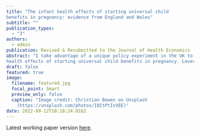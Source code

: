 ```yaml
---
title: "The infant health effects of starting universal child
benefits in pregnancy: evidence from England and Wales"
subtitle: ""
publication_types:
  - "3"
authors:
  - admin
publication: Revised & Resubmitted to the Journal of Health Economics
abstract: "I take advantage of a unique policy experiment in the UK to identify the infant
health effects of starting universal child benefits in pregnancy. Leveraging administrative birth registrations and hospital microdata from England, I study the effects of the Health in Pregnancy Grant, a universal cash transfer of 190 GBP to all pregnant mothers who visited their doctor or midwife from 2009 to 2011. I exploit an arbitrary eligibility rule to implement a regression discontinuity design in the date of birth of the baby. I find that the policy led to significant increases in birthweight and reductions in prematurity. These effects do not appear to be explained by earlier antenatal care, nutrition or smoking. Instead, my results are consistent with reductions in prenatal stress among those most at risk of it: low-income, younger and older mothers."
draft: false
featured: true
image:
  filename: featured.jpg
  focal_point: Smart
  preview_only: false
  caption: "Image credit: Christian Bowen on Unsplash
    (https://unsplash.com/photos/I0ItPtIsVEE)"
date: 2022-09-12T18:18:24.016Z
---
```

Latest working paper version [here](https://maryreader.com/publication/the-infant-health-effects-of-starting-universal-child-benefits-in-pregnancy-evidence-from-england-and-wales/the-infant-health-effects-of-starting-universal-child-benefits-in-pregnancy-evidence-from-england-and-wales.pdf).
